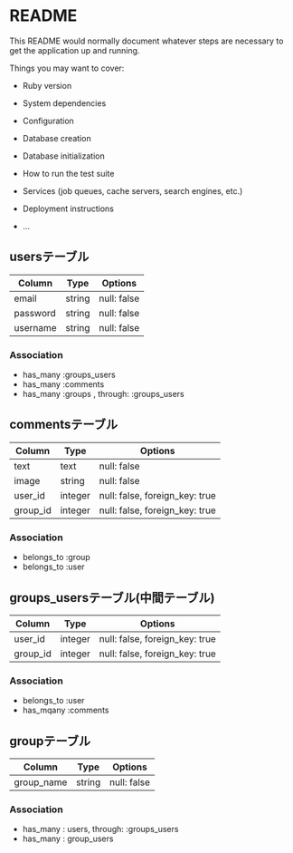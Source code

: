 # README

This README would normally document whatever steps are necessary to get the
application up and running.

Things you may want to cover:

* Ruby version

* System dependencies

* Configuration

* Database creation

* Database initialization

* How to run the test suite

* Services (job queues, cache servers, search engines, etc.)

* Deployment instructions

* ...
## usersテーブル
|Column|Type|Options|
|------|----|-------|
|email|string|null: false|
|password|string|null: false|
|username|string|null: false|
### Association
- has_many :groups_users 
- has_many :comments
- has_many :groups , through: :groups_users

## commentsテーブル
|Column|Type|Options|
|------|----|-------|
|text|text|null: false|
|image|string|null: false|
|user_id|integer|null: false, foreign_key: true|
|group_id|integer|null: false, foreign_key: true|
### Association
- belongs_to :group
- belongs_to :user

## groups_usersテーブル(中間テーブル)
|Column|Type|Options|
|------|----|-------|
|user_id|integer|null: false, foreign_key: true|
|group_id|integer|null: false, foreign_key: true|
### Association
- belongs_to :user
- has_mqany :comments
 
## groupテーブル
 |Column|Type|Options|
|------|----|-------|
|group_name|string|null: false|
### Association
- has_many : users, through: :groups_users
- has_many : group_users
 